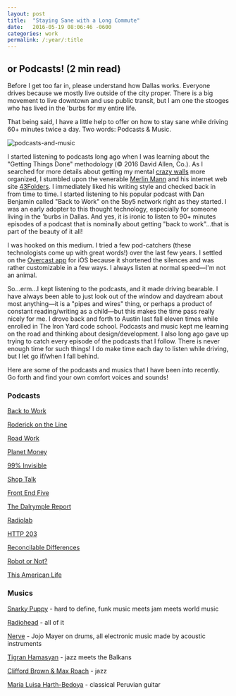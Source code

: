 ```yaml
---
layout: post
title:  "Staying Sane with a Long Commute"
date:   2016-05-19 08:06:46 -0600
categories: work
permalink: /:year/:title
---
```


## or Podcasts! (2 min read)

Before I get too far in, please understand how Dallas works. Everyone drives because we mostly live outside of the city proper. There is a big movement to live downtown and use public transit, but I am one the stooges who has lived in the 'burbs for my entire life.

That being said, I have a little help to offer on how to stay sane while driving 60+ minutes twice a day. Two words: Podcasts & Music.

![podcasts-and-music](http://res.cloudinary.com/drumsensei/image/upload/v1515993748/podcasts_and_music_iahu7i.png)

I started listening to podcasts long ago when I was learning about the "Getting Things Done" methodology (© 2016 David Allen, Co.). As I searched for more details about getting my mental [crazy walls](http://crazywalls.tumblr.com/) more organized, I stumbled upon the venerable [Merlin Mann](http://www.merlinmann.com/) and his internet web site [43Folders](http://www.43folders.com/). I immediately liked his writing style and checked back in from time to time. I started listening to his popular podcast with Dan Benjamin called "Back to Work" on the 5by5 network right as they started. I was an early adopter to this thought technology, especially for someone living in the 'burbs in Dallas. And yes, it is ironic to listen to 90+ minutes episodes of a podcast that is nominally about getting "back to work"…that is part of the beauty of it all!

I was hooked on this medium. I tried a few pod-catchers (these technologists come up with great words!) over the last few years. I settled on the [Overcast app](https://overcast.fm/) for iOS because it shortened the silences and was rather customizable in a few ways. I always listen at normal speed—I'm not an animal.

So…erm…I kept listening to the podcasts, and it made driving bearable. I have always been able to just look out of the window and daydream about most anything—it is a "pipes and wires" thing, or perhaps a product of constant reading/writing as a child—but this makes the time pass really nicely for me. I drove back and forth to Austin last fall eleven times while enrolled in The Iron Yard code school. Podcasts and music kept me learning on the road and thinking about design/development. I also long ago gave up trying to catch every episode of the podcasts that I follow. There is never enough time for such things! I do make time each day to listen while driving, but I let go if/when I fall behind.

Here are some of the podcasts and musics that I have been into recently. Go forth and find your own comfort voices and sounds!

### Podcasts

[Back to Work](http://5by5.tv/b2w/)

[Roderick on the Line](http://www.merlinmann.com/roderick/)

[Road Work](http://5by5.tv/roadwork)

[Planet Money](http://www.npr.org/sections/money/)

[99% Invisible](http://99percentinvisible.org/)

[Shop Talk](http://shoptalkshow.com/)

[Front End Five](https://frontendfive.codeschool.com/)

[The Dalrymple Report](http://www.loopinsight.com/thedalrymplereport/)

[Radiolab](http://www.radiolab.org/)

[HTTP 203](https://developers.google.com/web/shows/http203/)

[Reconcilable Differences](https://www.relay.fm/rd)

[Robot or Not?](https://www.theincomparable.com/robot/)

[This American Life](http://www.thisamericanlife.org/)

### Musics

[Snarky Puppy](http://www.snarkypuppy.com/) - hard to define, funk music meets jam meets world music

[Radiohead](http://www.radiohead.com/deadairspace) - all of it

[Nerve](http://www.jojomayer.com/) - Jojo Mayer on drums, all electronic music made by acoustic instruments

[Tigran Hamasyan](http://www.tigranhamasyan.com/) - jazz meets the Balkans

[Clifford Brown & Max Roach](http://www.amazon.com/Clifford-Brown-Max-Roach/dp/B003UAW9EC?ie=UTF8&keywords=clifford%20brown%20and%20max%20roach&qid=1463661902&ref_=sr_1_2&sr=8-2) - jazz

[Maria Luisa Harth-Bedoya](https://www.facebook.com/Mar%C3%ADa-Luisa-Harth-Bedoya-Guitarrista-40435491206/) - classical Peruvian guitar

